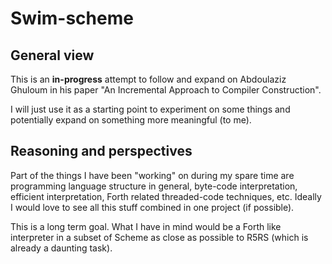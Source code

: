 # Swim-scheme

## General view

This is an **in-progress** attempt to follow and expand on Abdoulaziz Ghuloum in his paper "An Incremental Approach to Compiler Construction".

I will just use it as a starting point to experiment on some things and potentially expand on something more meaningful (to me).


## Reasoning and perspectives

Part of the things I have been "working" on during my spare time are programming language structure in general, byte-code interpretation,
efficient interpretation, Forth related threaded-code techniques, etc. Ideally I would love to see all this stuff combined in one project
(if possible).

This is a long term goal. What I have in mind would be a Forth like interpreter in a subset of Scheme as close as possible to R5RS (which is
already a daunting task).
